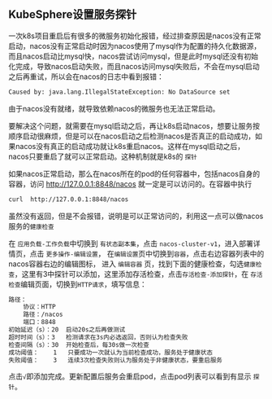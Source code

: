 ## KubeSphere设置服务探针

一次k8s项目重启后有很多的微服务初始化报错，经过排查原因是nacos没有正常启动，nacos没有正常启动时因为nacos使用了mysql作为配置的持久化数据源，而且nacos启动比mysql快，nacos尝试访问mysql，但是此时mysql还没有初始化完成，导致nacos启动失败，而且nacos访问mysql失败后，不会在mysql启动之后再重试，所以会在nacos的日志中看到报错：

```bash
Caused by: java.lang.IllegalStateException: No DataSource set
```

由于nacos没有就绪，就导致依赖nacos的微服务也无法正常启动。

要解决这个问题，就需要在mysql启动之后，再让k8s启动nacos，想要让服务按顺序启动很麻烦，但是可以在nacos启动之后检测nacos是否真正的启动成功，如果nacos没有真正的启动成功就让k8s重启nacos。这样在mysql启动之后，nacos只要重启了就可以正常启动。这种机制就是k8s的 `探针`



如果nacos正常启动，那么在nacos所在的pod的任何容器中，包括nacos自身的容器，访问 http://127.0.0.1:8848/nacos 就一定是可以访问的。在容器中执行

```bash
curl  http://127.0.0.1:8848/nacos
```

虽然没有返回，但是不会报错，说明是可以正常访问的，利用这一点可以做nacos服务的`健康检查`



在 `应用负载-工作负载`中切换到 `有状态副本集`，点击 `nacos-cluster-v1`，进入部署详情页，点击 `更多操作-编辑设置`， 在`编辑设置`页中切换到`容器`，点击右边容器列表中的nacos容器右边的编辑图标， 进入 `编辑容器` 页，找到下面的健康检查，勾选`健康检查`，这里有3中探针可以添加，这里添加存活检查，点击`存活检查-添加探针`，在 `存活检查`编辑页面，切换到`HTTP请求`，填写信息：

```bash
路径：
	协议：HTTP
	路径：/nacos
	端口：8848
初始延迟（s）：20  启动20s之后再做测试
超时时间（s）：3   检测请求在3s内必选返回，否则认为检查失败
检查间隔（s）：30	开始检查后，每30s做一次检查
成功阈值： 	 1   只要成功一次就认为当前检查成功，服务处于健康状态
失败阈值：	 3   连续3次检查失败则认为服务处于非健康状态，要重启服务
```

点击`√`即添加完成。更新配置后服务会重启pod，点击pod列表可以看到有显示 `探针`。











